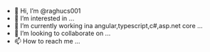 - 👋 Hi, I’m @raghucs001
- 👀 I’m interested in ...
- 🌱 I’m currently working ina angular,typescript,c#,asp.net core ...
- 💞️ I’m looking to collaborate on ...
- 📫 How to reach me ...

<!---
raghucs001/raghucs001 is a ✨ special ✨ repository because its `README.md` (this file) appears on your GitHub profile.
You can click the Preview link to take a look at your changes.
--->
